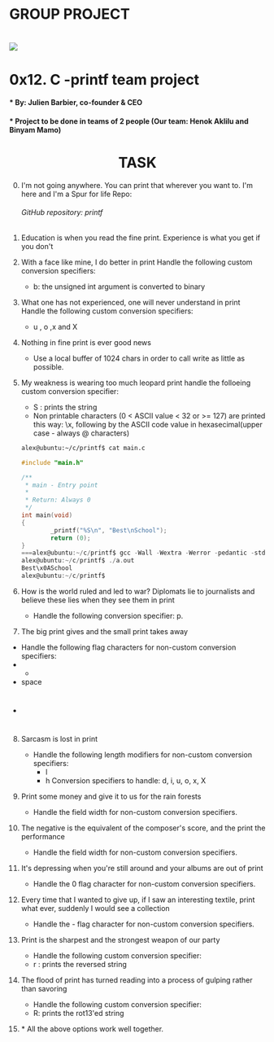 # GROUP PROJECT
<h1> <img src="https://s3.amazonaws.com/intranet-projects-files/holbertonschool-low_level_programming/228/printf.png"?raw=true" /> </h1>
<h1> 0x12. C -printf team project </h1>
<h4>   * By: Julien Barbier, co-founder & CEO </h4>
<h4>   * Project to be done in teams of 2 people (Our team: Henok Aklilu and Binyam Mamo) </h4>
<h1 align="center"><b>TASK</b></h1>
 
0. I'm not going anywhere. You can print that wherever you want to. I'm here and I'm a Spur for life
     Repo:
      <h6>GitHub repository: printf</h6>
1. Education is when you read the fine print. Experience is what you get if you don't

2. With a face like mine, I do better in print
 Handle the following custom conversion specifiers:
   * b: the unsigned int argument is converted to binary</h6>

3. What one has not experienced, one will never understand in print
  Handle the following custom conversion specifiers:
   * u , o ,x and X
	
4. Nothing in fine print is ever good news
   * Use a local buffer of 1024 chars in order to call write as little as possible.

5. My weakness is wearing too much leopard print
   handle the folloeing custom conversion specifier:
   * S : prints the string
   * Non printable characters (0 < ASCII value < 32 or >= 127) are printed this way: \x, following by the ASCII code value in hexasecimal(upper case - always @ characters)


	```bash
	alex@ubuntu:~/c/printf$ cat main.c
	```
	```c
	#include "main.h"

	/**
	 * main - Entry point
	 *
	 * Return: Always 0
	 */
	int main(void)
	{
			_printf("%S\n", "Best\nSchool");
			return (0);
	}
	===alex@ubuntu:~/c/printf$ gcc -Wall -Wextra -Werror -pedantic -std=gnu89 main.c===
	alex@ubuntu:~/c/printf$ ./a.out
	Best\x0ASchool
	alex@ubuntu:~/c/printf$
	```

6. How is the world ruled and led to war? Diplomats lie to journalists and believe these lies when they see them in print
   * Handle the following conversion specifier: p.

7. The big print gives and the small print takes away
  * Handle the following flag characters for non-custom conversion specifiers:
   * + 
   * space
   * #

8. Sarcasm is lost in print
   * Handle the following length modifiers for non-custom conversion specifiers: 
      * l
      * h
   Conversion specifiers to handle: d, i, u, o, x, X

9. Print some money and give it to us for the rain forests
     * Handle the field width for non-custom conversion specifiers.

10. The negative is the equivalent of the composer's score, and the print the performance
     * Handle the field width for non-custom conversion specifiers.

11. It's depressing when you're still around and your albums are out of print  
     * Handle the 0 flag character for non-custom conversion specifiers.

12. Every time that I wanted to give up, if I saw an interesting textile, print what ever, suddenly I would see a collection
     * Handle the - flag character for non-custom conversion specifiers.

13. Print is the sharpest and the strongest weapon of our party
     * Handle the following custom conversion specifier:
     * r : prints the reversed string

14. The flood of print has turned reading into a process of gulping rather than savoring
      * Handle the following custom conversion specifier:
      * R: prints the rot13'ed string
 
15. \*
      All the above options work well together.

